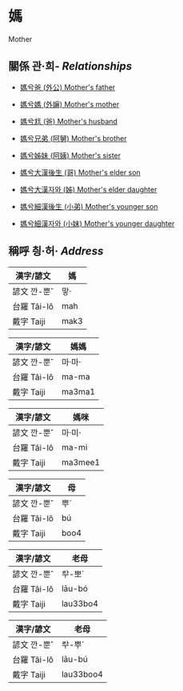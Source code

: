 # 媽
Mother

## 關係 관·희- _Relationships_

- [媽兮爸 (外公) Mother's father](member13.md)

- [媽兮媽 (外嫲) Mother's mother](member14.md)

- [媽兮尪 (爸) Mother's husband](member2.md)

- [媽兮兄弟 (阿舅) Mother's brother](member16.md)

- [媽兮姊妹 (阿姨) Mother's sister](member15.md)

- [媽兮大漢後生 (哥) Mother's elder son](member4.md)

- [媽兮大漢자와 (姊) Mother's elder daughter](member5.md)

- [媽兮細漢後生 (小弟) Mother's younger son](member6.md)

- [媽兮細漢자와 (小妹) Mother's younger daughter](member7.md)



## 稱呼 칑·허· _Address_

漢字/諺文 | 媽
--- | ---
諺文 깐-뿐ˆ | 맣·
台羅 Tâi-lô | mah
戴字 Taiji | mak3


漢字/諺文 | 媽媽
--- | ---
諺文 깐-뿐ˆ | 마·마·
台羅 Tâi-lô | ma-ma
戴字 Taiji | ma3ma1


漢字/諺文 | 媽咪
--- | ---
諺文 깐-뿐ˆ | 마·미·
台羅 Tâi-lô | ma-mi
戴字 Taiji | ma3mee1


漢字/諺文 | 母
--- | ---
諺文 깐-뿐ˆ | 뿌ˊ
台羅 Tâi-lô | bú
戴字 Taiji | boo4


漢字/諺文 | 老母
--- | ---
諺文 깐-뿐ˆ | ᄅᅷ-뽀ˊ
台羅 Tâi-lô | lāu-bó
戴字 Taiji | lau33bo4


漢字/諺文 | 老母
--- | ---
諺文 깐-뿐ˆ | ᄅᅷ-뿌ˊ
台羅 Tâi-lô | lāu-bú
戴字 Taiji | lau33boo4


